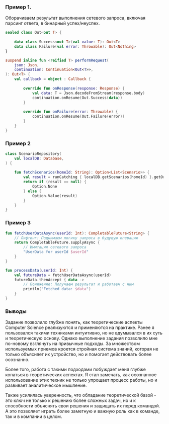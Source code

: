 ### Пример 1. 

Оборачиваем результат выполнения сетевого запроса, включая парсинг ответа, в бинарный успех/неуспех.

```kotlin
sealed class Out<out T> {
    
    data class Success<out T>(val value: T): Out<T>
    data class Failure(val error: Throwable): Out<Nothing>
}

suspend inline fun <reified T> performRequest(
    json: Json,
    continuation: Continuation<Out<T>>,
): Out<T> {
    val callback = object : Callback {
        
        override fun onResponse(response: Response) {
            val data: T = Json.decodeFromStream(response.body)
            continuation.onResume(Out.Success(data))
        }
        
        override fun onFailure(error: Throwable) {
            continuation.onResume(Out.Failure(error))
        }
    }
}
```

### Пример 2

```kotlin
class ScenarioRepository(
    val localDB: Database,
) {
    
    fun fetchScenarios(homeId: String): Option<List<Scenario>> {
        val result = runCatching { localDB.getScenarios(homeId) }.getOrNull()
        return if (result == null) {
            Option.None
        } else {
            Option.Value(result)
        }
    }
}
```

### Пример 3

```kotlin
fun fetchUserDataAsync(userId: Int): CompletableFuture<String> {
    // Лифтинг: Поднимаем логику запроса в будущую операцию
    return CompletableFuture.supplyAsync {
        // Имитация сетевого запроса
        "UserData for userId $userId"
    }
}

fun processData(userId: Int) {
    val futureData = fetchUserDataAsync(userId)
    futureData.thenAccept { data ->
        // Понижение: Получаем результат и работаем с ним
        println("Fetched data: $data")
    }
}
```

### Выводы

Задание позволило глубже понять, как теоретические аспекты Computer Science реализуются и применяются на практике.
Ранее я пользовался такими техниками интуитивно, но не вдумывался в их суть и теоретическую основу. 
Однако выполнение задания позволило мне по-новому взглянуть на привычные подходы. 
За множеством используемых приемов кроется стройная система знаний, которая не только объясняет их устройство, но и помогает действовать более осознанно.

Более того, работа с такими подходами побуждает меня глубже копаться в теоретических аспектах. 
Я стал замечать, как осознанное использование этих техник не только упрощает процесс работы, но и развивает аналитическое мышление.

Также усилилась уверенность, что обладание теоретической базой - это ключ не только к решению более сложных задач, но и к способности объяснять свои решения и защищать их перед командой.
А это позволяет играть более заметную и важную роль как в команде, так и в компании в целом.  
